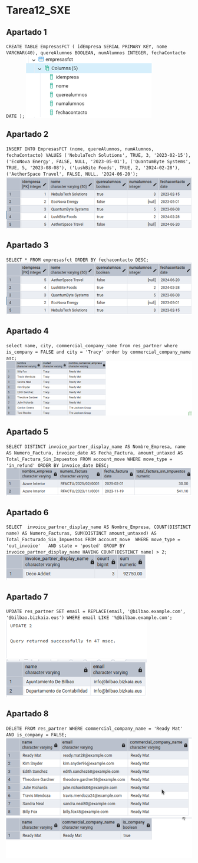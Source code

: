 # Tarea12_SXE

## Apartado 1
``
CREATE TABLE EmpresasFCT (
    idEmpresa SERIAL PRIMARY KEY,
    nome VARCHAR(40),
    quereAlumnos BOOLEAN,
    numAlumnos INTEGER,
    fechaContacto DATE
);
``
![](https://github.com/YoelGarciaLago/Tarea12_SXE/blob/main/Captura%20desde%202025-01-30%2012-43-15.png?raw=true)

## Apartado 2
``
INSERT INTO EmpresasFCT (nome, quereAlumnos, numAlumnos, fechaContacto) VALUES
('NebulaTech Solutions', TRUE, 3, '2023-02-15'),
('EcoNova Energy', FALSE, NULL, '2023-05-01'),
('QuantumByte Systems', TRUE, 5, '2023-08-08'),
('LushBite Foods', TRUE, 2, '2024-02-28'),
('AetherSpace Travel', FALSE, NULL, '2024-06-20');
``
![](https://github.com/YoelGarciaLago/Tarea12_SXE/blob/main/Captura%20desde%202025-02-03%2009-04-38.png?raw=true)

## Apartado 3
``
 SELECT * FROM empresasfct ORDER BY fechacontacto DESC;
 ``
 ![](https://github.com/YoelGarciaLago/Tarea12_SXE/blob/main/Captura%20desde%202025-02-03%2009-09-09.png?raw=true)

 ## Apartado 4

 ``
select name, city, commercial_company_name
from res_partner where is_company = FALSE and city = 'Tracy' order by commercial_company_name asc;
 ``
 ![](https://github.com/YoelGarciaLago/Tarea12_SXE/blob/main/Captura%20desde%202025-02-03%2009-56-08.png?raw=true)

 ## Apartado 5
``
SELECT DISTINCT
    invoice_partner_display_name AS Nombre_Empresa,
    name AS Numero_Factura,
    invoice_date AS Fecha_Factura,
    amount_untaxed AS Total_Factura_Sin_Impuestos
FROM account_move
WHERE move_type = 'in_refund'
ORDER BY invoice_date DESC;
``
![](https://github.com/YoelGarciaLago/Tarea12_SXE/blob/main/Captura%20desde%202025-02-03%2009-58-41.png?raw=true)

## Apartado 6
``
SELECT 
    invoice_partner_display_name AS Nombre_Empresa,
    COUNT(DISTINCT name) AS Numero_Facturas,
    SUM(DISTINCT amount_untaxed) AS Total_Facturado_Sin_Impuestos
FROM account_move 
WHERE move_type = 'out_invoice'  
AND state = 'posted'
GROUP BY invoice_partner_display_name
HAVING COUNT(DISTINCT name) > 2;
``
![](https://github.com/YoelGarciaLago/Tarea12_SXE/blob/main/Captura%20desde%202025-02-03%2010-03-27.png?raw=true)

## Apartado 7
``
UPDATE res_partner
SET email = REPLACE(email, '@bilbao.example.com', '@bilbao.bizkaia.eus')
WHERE email LIKE '%@bilbao.example.com';
``
![](https://github.com/YoelGarciaLago/Tarea12_SXE/blob/main/Captura%20desde%202025-02-03%2010-05-36.png?raw=true)
![](https://github.com/YoelGarciaLago/Tarea12_SXE/blob/main/Captura%20desde%202025-02-03%2010-07-23.png?raw=true)

## Apartado 8
``
DELETE FROM res_partner
WHERE commercial_company_name = 'Ready Mat' 
AND is_company = FALSE;
``
![](https://github.com/YoelGarciaLago/Tarea12_SXE/blob/main/Captura%20desde%202025-02-03%2010-12-17.png?raw=true)
![](https://github.com/YoelGarciaLago/Tarea12_SXE/blob/main/Captura%20desde%202025-02-03%2010-23-09.png?raw=true)
